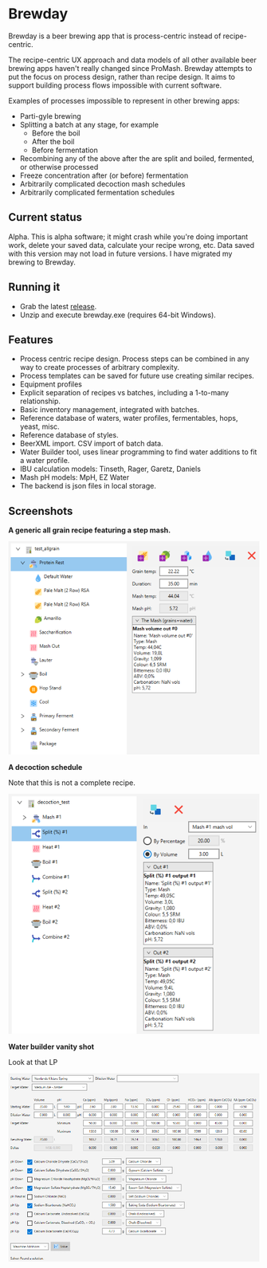 Brewday
=======
Brewday is a beer brewing app that is process-centric instead of recipe-centric.

The recipe-centric UX approach and data models of all other available beer 
brewing apps haven't really changed since ProMash. Brewday attempts to put the 
focus on process design, rather than recipe design. It aims to support building 
process flows impossible with current software.

Examples of processes impossible to represent in other brewing apps:
 * Parti-gyle brewing 
 * Splitting a batch at any stage, for example
     * Before the boil
     * After the boil
     * Before fermentation
 * Recombining any of the above after the are split and boiled, fermented, or otherwise processed
 * Freeze concentration after (or before) fermentation 
 * Arbitrarily complicated decoction mash schedules
 * Arbitrarily complicated fermentation schedules

Current status
-------------- 
Alpha. 
This is alpha software; it might crash while you're doing important work, delete
your saved data, calculate your recipe wrong, etc. Data saved with this version
may not load in future versions.
I have migrated my brewing to Brewday.

Running it
----------
* Grab the latest [release](https://github.com/alanmclachlan/brewday/releases).
* Unzip and execute brewday.exe (requires 64-bit Windows).

Features
------------
 * Process centric recipe design. Process steps can be combined in any way to 
 create processes of arbitrary complexity. 
 * Process templates can be saved for future use creating similar recipes.
 * Equipment profiles
 * Explicit separation of recipes vs batches, including a 1-to-many relationship. 
 * Basic inventory management, integrated with batches.
 * Reference database of waters, water profiles, fermentables, hops, yeast, misc.
 * Reference database of styles.
 * BeerXML import. CSV import of batch data.
 * Water Builder tool, uses linear programming to find water additions to fit a 
 water profile.
 * IBU calculation models: Tinseth, Rager, Garetz, Daniels
 * Mash pH models: MpH, EZ Water
 * The backend is json files in local storage.
 
Screenshots
-----------
**A generic all grain recipe featuring a step mash.**

![All grain step mash](all_grain.PNG)

**A decoction schedule**

Note that this is not a complete recipe.

![Decoction mash schedule](decoction.PNG)

**Water builder vanity shot**

Look at that LP

![Water builder](waterbuilder.PNG)


